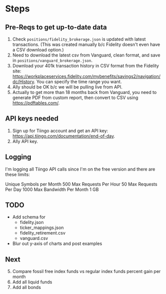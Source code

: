 # Steps

## Pre-Reqs to get up-to-date data
1. Check `positions/fidelity_brokerage.json` is updated with latest transactions. (This was created manually b/c Fidelity doesn't even have a CSV download option.)
2. Need to download the latest csv from Vanguard, clean format, and save in `positions/vanguard_brokerage.json`.
3. Download your 401k transaction history in CSV format from the Fidelity site: https://workplaceservices.fidelity.com/mybenefits/savings2/navigation/dc/History. You can specify the time range you want.
4. Ally should be OK b/c we will be pulling live from API. 
5. Actually to get more than 18 months back from Vanguard, you need to generate PDF from custom report, then convert to CSV using https://pdftables.com/. 


## API keys needed

1. Sign up for Tiingo account and get an API key: https://api.tiingo.com/documentation/end-of-day.
2. Ally API key.

## Logging 
I'm logging all Tiingo API calls since I'm on the free version and there are these limits:

Unique Symbols per Month 500
Max Requests Per Hour 50
Max Requests Per Day 1000
Max Bandwidth Per Month 1 GB

## TODO
* Add schema for
  * fidelity.json
  * ticker_mappings.json
  * fidelity_retirement.csv
  * vanguard.csv
* Blur out y-axis of charts and post examples

## Next
5. Compare fossil free index funds vs regular index funds percent gain per month
6. Add all liquid funds
7. Add all bonds
